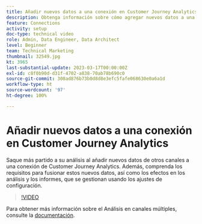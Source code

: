 ```yaml
---
title: Añadir nuevos datos a una conexión en Customer Journey Analytics
description: Obtenga información sobre cómo agregar nuevos datos a una conexión de Customer Journey Analytics para sacar más partido al análisis.
feature: Connections
activity: setup
doc-type: technical video
role: Admin, Data Engineer, Data Architect
level: Beginner
team: Technical Marketing
thumbnail: 32549.jpg
kt: 3965
last-substantial-update: 2023-03-17T00:00:00Z
exl-id: c8f0b90d-d31f-4702-a838-70ab78b690c0
source-git-commit: 308ad876b73b0d8d8e3efc5fafe068630e0a6a1d
workflow-type: ht
source-wordcount: '97'
ht-degree: 100%

---
```


# Añadir nuevos datos a una conexión en Customer Journey Analytics

Saque más partido a su análisis al añadir nuevos datos de otros canales a una conexión de Customer Journey Analytics. Además, comprenda los requisitos para fusionar estos nuevos datos, así como los efectos en los análisis y los informes, que se gestionan usando los ajustes de configuración.

>[!VIDEO](https://video.tv.adobe.com/v/32549/?learn=on&quality=12)

Para obtener más información sobre el Análisis en canales múltiples, consulte la [documentación](https://experienceleague.adobe.com/docs/analytics-platform/using/cca/overview.html?lang=es).
